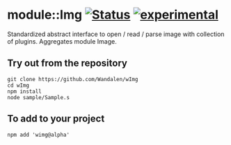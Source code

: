 
# module::Img  [![Status](https://github.com/Wandalen/wImg/workflows/publish/badge.svg)](https://github.com/Wandalen/wImg/actions?query=workflow%3Apublish) [![experimental](https://img.shields.io/badge/stability-experimental-orange.svg)](https://github.com/emersion/stability-badges#experimental)

Standardized abstract interface to open / read / parse image with collection of plugins. Aggregates module Image.

## Try out from the repository
```
git clone https://github.com/Wandalen/wImg
cd wImg
npm install
node sample/Sample.s
```

## To add to your project
```
npm add 'wimg@alpha'
```



